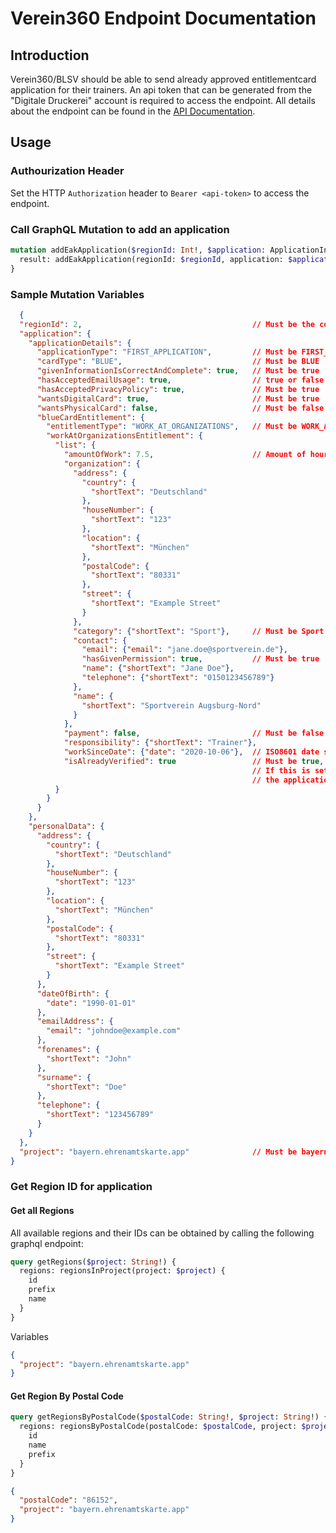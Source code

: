 # Verein360 Endpoint Documentation

## Introduction
Verein360/BLSV should be able to send already approved entitlementcard application for their trainers.
An api token that can be generated from the "Digitale Druckerei" account is required to access the endpoint.
All details about the endpoint can be found in the [API Documentation](../specs/backend-api.graphql).

## Usage

### Authourization Header

Set the HTTP `Authorization` header to `Bearer <api-token>` to access the endpoint.

### Call GraphQL Mutation to add an application

```graphql
mutation addEakApplication($regionId: Int!, $application: ApplicationInput!, $project: String!) {
  result: addEakApplication(regionId: $regionId, application: $application, project: $project)
}
```

### Sample Mutation Variables

```json
  {
  "regionId": 2,                                      // Must be the correct region ID where the card owner lives
  "application": {
    "applicationDetails": {
      "applicationType": "FIRST_APPLICATION",         // Must be FIRST_APPLICATION
      "cardType": "BLUE",                             // Must be BLUE
      "givenInformationIsCorrectAndComplete": true,   // Must be true
      "hasAcceptedEmailUsage": true,                  // true or false
      "hasAcceptedPrivacyPolicy": true,               // Must be true
      "wantsDigitalCard": true,                       // Must be true
      "wantsPhysicalCard": false,                     // Must be false
      "blueCardEntitlement": {
        "entitlementType": "WORK_AT_ORGANIZATIONS",   // Must be WORK_AT_ORGANIZATIONS
        "workAtOrganizationsEntitlement": {
          "list": {
            "amountOfWork": 7.5,                      // Amount of hours worked per week on average
            "organization": {
              "address": {
                "country": {
                  "shortText": "Deutschland"
                },
                "houseNumber": {
                  "shortText": "123"
                },
                "location": {
                  "shortText": "München"
                },
                "postalCode": {
                  "shortText": "80331"
                },
                "street": {
                  "shortText": "Example Street"
                }
              },
              "category": {"shortText": "Sport"},     // Must be Sport
              "contact": {
                "email": {"email": "jane.doe@sportverein.de"},
                "hasGivenPermission": true,           // Must be true
                "name": {"shortText": "Jane Doe"},
                "telephone": {"shortText": "0150123456789"}
              },
              "name": {
                "shortText": "Sportverein Augsburg-Nord"
              }
            },
            "payment": false,                         // Must be false
            "responsibility": {"shortText": "Trainer"},
            "workSinceDate": {"date": "2020-10-06"},  // ISO8601 date strings YYYY-MM-DD
            "isAlreadyVerified": true                 // Must be true, so that we can mark the application as verified. 
                                                      // If this is set to true, but not valid application token is set 
                                                      // the application is rejected and an error code returned.
          }
        }
      }
    },
    "personalData": {
      "address": {
        "country": {
          "shortText": "Deutschland"
        },
        "houseNumber": {
          "shortText": "123"
        },
        "location": {
          "shortText": "München"
        },
        "postalCode": {
          "shortText": "80331"
        },
        "street": {
          "shortText": "Example Street"
        }
      },
      "dateOfBirth": {
        "date": "1990-01-01"
      },
      "emailAddress": {
        "email": "johndoe@example.com"
      },
      "forenames": {
        "shortText": "John"
      },
      "surname": {
        "shortText": "Doe"
      },
      "telephone": {
        "shortText": "123456789"
      }
    }
  },
  "project": "bayern.ehrenamtskarte.app"              // Must be bayern.ehrenamtskarte.app  
}
```


### Get Region ID for application

#### Get all Regions

All available regions and their IDs can be obtained by calling the following graphql endpoint:
```graphql
query getRegions($project: String!) {
  regions: regionsInProject(project: $project) {
    id
    prefix
    name
  }
}
```
Variables
```json
{
  "project": "bayern.ehrenamtskarte.app"
}
```

#### Get Region By Postal Code

```graphql
query getRegionsByPostalCode($postalCode: String!, $project: String!) {
  regions: regionsByPostalCode(postalCode: $postalCode, project: $project) {
    id
    name
    prefix
  }
}
```

```json
{
  "postalCode": "86152",
  "project": "bayern.ehrenamtskarte.app"
}
```
